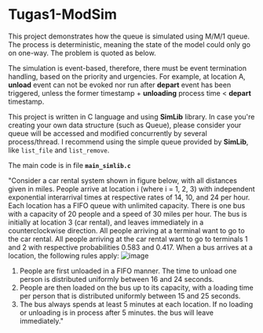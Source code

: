# Tugas1-ModSim

This project demonstrates how the queue is simulated using M/M/1 queue. The process is deterministic, meaning the state of the model could only go on one-way. The problem is quoted as below.

The simulation is event-based, therefore, there must be event termination handling, based on the priority and urgencies. For example, at location A, **unload** event can not be evoked nor run after **depart** event has been triggered, unless the former timestamp + **unloading** process time < **depart** timestamp.

This project is written in C language and using **SimLib** library. In case you're creating your own data structure (such as Queue), please consider your queue will be accessed and modified concurrently by several process/thread. I recommend using the simple queue provided by **SimLib**, like ```list_file``` and ```list_remove```.

The main code is in file **```main_simlib.c```**

"Consider a car rental system shown in figure below, with all distances given in miles. People arrive at location i (where i = 1, 2, 3) with independent exponential interarrival times at respective rates of 14, 10, and 24 per hour. Each location has a FIFO queue with unlimited capacity. There is one bus with a capacity of 20 people and a speed of 30 miles per hour. The bus is initially at location 3 (car rental), and leaves immediately in a counterclockwise direction. All people arriving at a terminal want to go to the car rental. All people arriving at the car rental want to go to terminals 1 and 2 with respective probabilities 0.583 and 0.417. When a bus arrives at a location, the following rules apply:
![image](https://user-images.githubusercontent.com/44569953/134843112-a6b3f487-cf16-46f2-b955-105300f4d0d5.png)

1. People are first unloaded in a FIFO manner. The time to unload one person is distributed uniformly between 16 and 24 seconds.
2. People are then loaded on the bus up to its capacity, with a loading time per person that is distributed uniformly between 15 and 25 seconds.
3. The bus always spends at least 5 minutes at each location. If no loading or unloading is in process after 5 minutes. the bus will leave immediately."
